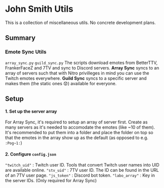 # John Smith Utils
This is a collection of miscellaneous utils. No concrete development plans.

## Summary
### Emote Sync Utils
`array_sync.py` `guild_sync.py`
The scripts download emotes from BetterTTV, FrankerFaceZ and 7TV and sync to Discord servers.
**Array Sync** syncs to an array of servers such that with Nitro privilleges in mind you can use the Twitch emotes everywhere.
**Guild Sync** syncs to a specific server and makes them (the static ones 😟) available for everyone.

## Setup
#### 1. Set up the server array
For Array Sync, it's required to setup an array of server first. Create as many servers as it's needed to accomodate the emotes (like ~10 of them). It's recommended to put them into a folder and place the folder on top so that the emotes in the array show up as the default (as opposed to e.g. `:Pog~1:`)
#### 2. Configure `config.json`
`"twitch_uid"` : Twitch user ID. Tools that convert Twitch user names into UID are available online.
`"stv_uid"` : 7TV user ID. The ID can be found in the URL of an 7TV user page.
`"js_token"` : Discord bot token.
`"labo_array"` : Key in the server IDs. (Only required for Array Sync)